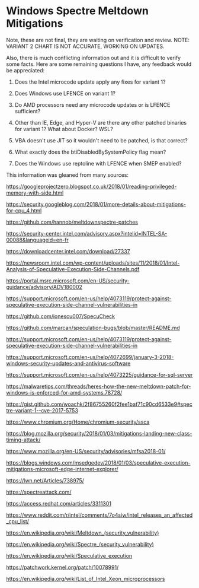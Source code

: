 # Windows Spectre Meltdown Mitigations

Note, these are not final, they are waiting on verification and review. NOTE: VARIANT 2 CHART IS NOT ACCURATE, WORKING ON UPDATES.

Also, there is much conflicting information out and it is difficult to verify some facts. Here are some remaining questions I have, any feedback would be appreciated:

1. Does the Intel microcode update apply any fixes for variant 1? 

1. Does Windows use LFENCE on variant 1?

1. Do AMD processors need any microcode updates or is LFENCE sufficient?

1. Other than IE, Edge, and Hyper-V are there any other patched binaries for variant 1? What about Docker? WSL?

1. VBA doesn't use JIT so it wouldn't need to be patched, is that correct?

1. What exactly does the btiDisabledBySystemPolicy flag mean?

1. Does the Windows use reptoline with LFENCE when SMEP enabled?


This information was gleaned from many sources:

https://googleprojectzero.blogspot.co.uk/2018/01/reading-privileged-memory-with-side.html

https://security.googleblog.com/2018/01/more-details-about-mitigations-for-cpu_4.html

https://github.com/hannob/meltdownspectre-patches

https://security-center.intel.com/advisory.aspx?intelid=INTEL-SA-00088&languageid=en-fr

https://downloadcenter.intel.com/download/27337

https://newsroom.intel.com/wp-content/uploads/sites/11/2018/01/Intel-Analysis-of-Speculative-Execution-Side-Channels.pdf

https://portal.msrc.microsoft.com/en-US/security-guidance/advisory/ADV180002

https://support.microsoft.com/en-us/help/4073119/protect-against-speculative-execution-side-channel-vulnerabilities-in

https://github.com/ionescu007/SpecuCheck

https://github.com/marcan/speculation-bugs/blob/master/README.md

https://support.microsoft.com/en-us/help/4073119/protect-against-speculative-execution-side-channel-vulnerabilities-in

https://support.microsoft.com/en-us/help/4072699/january-3-2018-windows-security-updates-and-antivirus-software

https://support.microsoft.com/en-us/help/4073225/guidance-for-sql-server

https://malwaretips.com/threads/heres-how-the-new-meltdown-patch-for-windows-is-enforced-for-amd-systems.78728/

https://gist.github.com/woachk/2f86755260f2fee1baf71c90cd6533e9#spectre-variant-1--cve-2017-5753

https://www.chromium.org/Home/chromium-security/ssca

https://blog.mozilla.org/security/2018/01/03/mitigations-landing-new-class-timing-attack/

https://www.mozilla.org/en-US/security/advisories/mfsa2018-01/

https://blogs.windows.com/msedgedev/2018/01/03/speculative-execution-mitigations-microsoft-edge-internet-explorer/

https://lwn.net/Articles/738975/

https://spectreattack.com/

https://access.redhat.com/articles/3311301

https://www.reddit.com/r/intel/comments/7o4siw/intel_releases_an_affected_cpu_list/

https://en.wikipedia.org/wiki/Meltdown_(security_vulnerability)

https://en.wikipedia.org/wiki/Spectre_(security_vulnerability)

https://en.wikipedia.org/wiki/Speculative_execution

https://patchwork.kernel.org/patch/10078991/

https://en.wikipedia.org/wiki/List_of_Intel_Xeon_microprocessors

